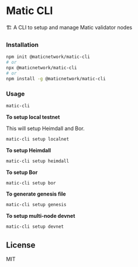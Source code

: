 # Matic CLI

🏗 A CLI to setup and manage Matic validator nodes 

### Installation

```bash
npm init @maticnetwork/matic-cli
# or
npx @maticnetwork/matic-cli
# or
npm install -g @maticnetwork/matic-cli
```

### Usage

```bash
matic-cli
```

**To setup local testnet**

This will setup Heimdall and Bor.

```bash
matic-cli setup localnet
```

**To setup Heimdall**

```bash
matic-cli setup heimdall
```

**To setup Bor**

```bash
matic-cli setup bor
```

**To generate genesis file**

```bash
matic-cli setup genesis
```

**To setup multi-node devnet**

```bash
matic-cli setup devnet
```

## License

MIT
